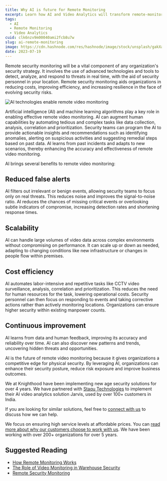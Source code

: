 ```yaml
---
title: Why AI is future for Remote Monitoring
excerpt: Learn how AI and Video Analytics will transform remote-monitoring for better safety and security
tags:
  - AI
  - Remote Monitoring
  - Video Analytics
cuid: clk6nzv9m00040ami2fcb8u7w
slug: ai-remote-monitoring
image: https://cdn.hashnode.com/res/hashnode/image/stock/unsplash/gakXaqzGad0/upload/995d519abdf857657e01050ed00ba537.jpeg
date: 2023-07-19
---
```



Remote security monitoring will be a vital component of any organization's security strategy. It involves the use of advanced technologies and tools to detect, analyze, and respond to threats in real time, with the aid of security personnel in your location. Remote security monitoring aids organizations in reducing costs, improving efficiency, and increasing resilience in the face of evolving security risks.

![AI technologies enable remote video monitoring](/ai.jpg)

Artificial intelligence (AI) and machine learning algorithms play a key role in enabling effective remote video monitoring. AI can augment human capabilities by automating tedious and complex tasks like data collection, analysis, correlation and prioritization. Security teams can program the AI to provide actionable insights and recommendations such as identifying anomalies, alerting on suspicious activities and suggesting remedial steps based on past data. AI learns from past incidents and adapts to new scenarios, thereby enhancing the accuracy and effectiveness of remote video monitoring.

AI brings several benefits to remote video monitoring:

## Reduced false alerts  

AI filters out irrelevant or benign events, allowing security teams to focus only on real threats. This reduces noise and improves the signal-to-noise ratio. AI reduces the chances of missing critical events or overlooking subtle indicators of compromise, increasing detection rates and shortening response times.

## Scalability  

AI can handle large volumes of video data across complex environments without compromising on performance. It can scale up or down as needed, adapting to changing conditions like new infrastructure or changes in people flow within premises.

## Cost efficiency  

AI automates labor-intensive and repetitive tasks like CCTV video surveillance, analysis, correlation and prioritization. This reduces the need for human resources for the task, lowering operational costs. Security personnel can then focus on responding to events and taking corrective actions rather than actively monitoring locations. Organizations can ensure higher security within existing manpower counts.

## Continuous improvement

AI learns from data and human feedback, improving its accuracy and reliability over time. AI can also discover new patterns and trends, uncovering hidden threats and opportunities.

AI is the future of remote video monitoring because it gives organizations a competitive edge for physical security. By leveraging AI, organizations can enhance their security posture, reduce risk exposure and improve business outcomes.

We at Knighthood have been implementing new age security solutions for over 4 years. We have partnered with [Staqu Technologies](https://www.staqu.com) to implement their AI video analytics solution Jarvis, used by over 100+ customers in India.

If you are looking for similar solutions, feel free to [connect with us](/contact) to discuss how we can help.  

We focus on ensuring high service levels at affordable prices. You can [read more about why our customers choose to work with us](/whyus). We have been working with over 200+ organizations for over 5 years.

## Suggested Reading

- [How Remote Monitoring Works](/blog/why-remote-monitoring)
- [The Role of Video Monitoring in Warehouse Security](/blog/warehouse-video-monitor)
- [Remote Security Monitoring](/blog/remote-monitoring)